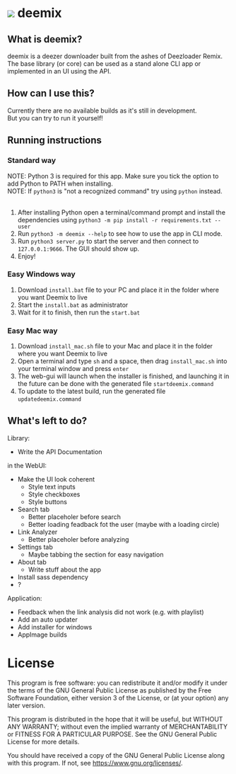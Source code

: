 # ![](./icon.svg) deemix
## What is deemix?
deemix is a deezer downloader built from the ashes of Deezloader Remix. The base library (or core) can be used as a stand alone CLI app or implemented in an UI using the API.

## How can I use this?
Currently there are no available builds as it's still in development.<br>
But you can try to run it yourself!<br>

## Running instructions
### Standard way
NOTE: Python 3 is required for this app. Make sure you tick the option to add Python to PATH when installing.<br>
NOTE: If `python3` is "not a recognized command" try using `python` instead.<br>
<br>
1. After installing Python open a terminal/command prompt and install the dependencies using `python3 -m pip install -r requirements.txt --user`<br>
2. Run `python3 -m deemix --help` to see how to use the app in CLI mode.<br>
3. Run `python3 server.py` to start the server and then connect to `127.0.0.1:9666`. The GUI should show up.<br>
4. Enjoy!<br>

### Easy Windows way
1. Download `install.bat` file to your PC and place it in the folder where you want Deemix to live<br>
2. Start the `install.bat` as administrator<br>
3. Wait for it to finish, then run the `start.bat`<br>

### Easy Mac way
1. Download `install_mac.sh` file to your Mac and place it in the folder where you want Deemix to live<br>
2. Open a terminal and type `sh` and a space, then drag `install_mac.sh` into your terminal window and press `enter`<br>
3. The web-gui will launch when the installer is finished, and launching it in the future can be done with the generated file `startdeemix.command`<br>
4. To update to the latest build, run the generated file `updatedeemix.command`<br>

## What's left to do?
Library:
- Write the API Documentation

in the WebUI:
- Make the UI look coherent
  - Style text inputs
  - Style checkboxes
  - Style buttons
- Search tab
	- Better placeholer before search
	- Better loading feadback fot the user (maybe with a loading circle)
- Link Analyzer
	- Better placeholer before analyzing
- Settings tab
	- Maybe tabbing the section for easy navigation
- About tab
	- Write stuff about the app
- Install sass dependency
- ?

Application:
- Feedback when the link analysis did not work (e.g. with playlist)
- Add an auto updater
- Add installer for windows
- AppImage builds

# License
This program is free software: you can redistribute it and/or modify
it under the terms of the GNU General Public License as published by
the Free Software Foundation, either version 3 of the License, or
(at your option) any later version.

This program is distributed in the hope that it will be useful,
but WITHOUT ANY WARRANTY; without even the implied warranty of
MERCHANTABILITY or FITNESS FOR A PARTICULAR PURPOSE.  See the
GNU General Public License for more details.

You should have received a copy of the GNU General Public License
along with this program.  If not, see <https://www.gnu.org/licenses/>.
